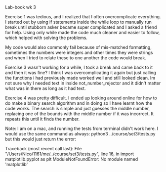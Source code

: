 Lab-book wk 3

Exercise 1 was tedious, and I realized that I often overcomplicate everything. I started out by using if statements inside the while loop to manually run break until stubborn asker became super complicated and I asked a friend for help. Using only while made the code much cleaner and easier to follow, which helped with solving the problems.

My code would also commonly fail because of mis-matched formatting, sometimes the numbers were integers and other times they were strings and when I tried to relate these to one another the code would break.

Exercise 3 wasn't working for a while, I took a break and came back to it and then it was fine? I think I was overcomplicating it again but just calling the functions i had previously made worked well and still looked clean. Im not sure why I needed text in inside not_number_rejector and it didn't matter what was in there as long as it had text.

Exercise 4 was pretty difficult. I ended up looking around online for how to do make a binary search algorithm and in doing so I have learnt how the code works. The search is simple and just guesses the middle number, replacing one of the bounds with the middle number if it was incorrect. It repeats this until it finds the number.

Note:
I am on a mac, and running the tests from terminal didn't work here. I would use the same command as always: python3 ../course/set3/tests.py but this would just return the error:

Traceback (most recent call last):
  File "/Users/Nico/1161/me/../course/set3/tests.py", line 16, in <module>
    import matplotlib.pyplot as plt
ModuleNotFoundError: No module named 'matplotlib'

